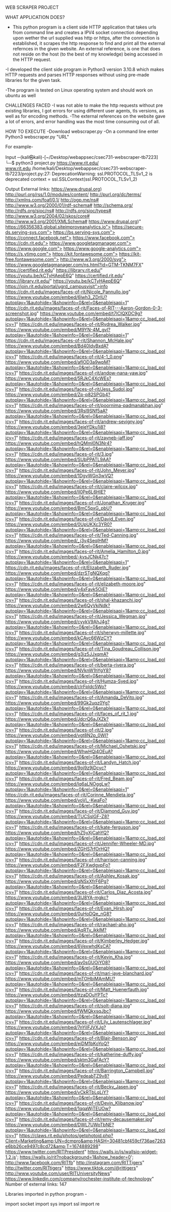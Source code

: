 WEB SCRAPER PROJECT

WHAT APPLICATION DOES?
- This python program is a client side HTTP application that takes urls from command line and creates a IPV4 socket connection depending upon wether the url supplied was http or https, 
after the connection is established, it scrapes the http response to find and print all the external refernces in the given website. An external reference, is one that 
does not reside on the host (to the best of my knowledge) being accessed in the HTTP request.

-I developed the client side program in Python3 version 3.10.8 which makes HTTP requests and parses HTTP responses without using pre-made libraries for the given task. 

-The program is tested on Linux operating system and should work on ubuntu as well

CHALLENGES FACED
-I was not able to make the http requests without pre existing libraries, I got errors for using different user agents, tls versions, as well as for encoding methods.
-The external references on the website gave a lot of errors, and error handling was the most time consuming out of all.

HOW TO EXECUTE
-Download webscraper.py 
-On a command line enter
  Python3 webscraper.py "URL" 

For example-



Input
─(kali㉿kali)-[~/Desktop/webappsec/csec731-webscraper-tb7223]
└─$ python3 project.py https://www.rit.edu/  
www.rit.edu
/home/kali/Desktop/webappsec/csec731-webscraper-tb7223/project.py:27: DeprecationWarning: ssl.PROTOCOL_TLSv1_2 is deprecated
  context = ssl.SSLContext(ssl.PROTOCOL_TLSv1_2)

Output
External links:
https://www.drupal.org)
http://purl.org/rss/1.0/modules/content/
http://purl.org/dc/terms/
http://xmlns.com/foaf/0.1/
http://ogp.me/ns#
http://www.w3.org/2000/01/rdf-schema#
http://schema.org/
http://rdfs.org/sioc/ns#
http://rdfs.org/sioc/types#
http://www.w3.org/2004/02/skos/core#
http://www.w3.org/2001/XMLSchema#
https://www.drupal.org)"
https://66356383.global.siteimproveanalytics.io">
https://secure-ds.serving-sys.com">
https://bs.serving-sys.com">
https://connect.facebook.net">
https://www.facebook.com">
https://cdn.rit.edu">
https://www.googletagmanager.com">
https://www.google.com">
https://www.google-analytics.com">
https://s.ytimg.com">
https://kit.fontawesome.com">
https://kit-free.fontawesome.com">
http://www.w3.org/2000/svg">
https://www.googletagmanager.com/ns.html?id=GTM-TKNM7FX"
https://certified.rit.edu"
https://library.rit.edu/"
https://youtu.be/kCTyHAepE6Q"
https://certified.rit.edu"
https://library.rit.edu/"
https://youtu.be/kCTyHAepE6Q"
https://join.rit.edu/portal/ugrd_campusvisit">info
https://cdn.rit.edu/images/faces-of-rit/Nicole_Pannullo.jpg"
https://www.youtube.com/embed/6lwh3_ZDrIU?autoplay=1&autohide=1&showinfo=0&rel=0&enablejsapi=1"
https://cdn.rit.edu/images/faces-of-rit/Faces-of-RIT---Aaron-Gordon-0-3-screenshot.jpg"
https://www.youtube.com/embed/t7lCIQXDC9g?autoplay=1&autohide=1&showinfo=0&rel=0&enablejsapi=1&amp;cc_load_policy=1"
https://cdn.rit.edu/images/faces-of-rit/Rydrea_Walker.jpg"
https://www.youtube.com/embed/M9YN-4M_gvI?autoplay=1&autohide=1&showinfo=0&rel=0&enablejsapi=1"
https://cdn.rit.edu/images/faces-of-rit/Shannon_McHale.jpg"
https://www.youtube.com/embed/Bd40IdvBxdA?autoplay=1&autohide=1&showinfo=0&rel=0&enablejsapi=1&amp;cc_load_policy=1"
https://cdn.rit.edu/images/faces-of-rit/4-1_0.png"
https://www.youtube.com/embed/afIOD3a9wpM?autoplay=1&autohide=1&showinfo=0&rel=0&enablejsapi=1&amp;cc_load_policy=1"
https://cdn.rit.edu/images/faces-of-rit/andow-nana-yaw.jpg"
https://www.youtube.com/embed/5RJkC4XcWEs?autoplay=1&autohide=1&showinfo=0&rel=0&enablejsapi=1&amp;cc_load_policy=1"
https://cdn.rit.edu/images/faces-of-rit/Jess_Sudol.jpg"
https://www.youtube.com/embed/Zp-p82SPGb4?autoplay=1&autohide=1&showinfo=0&rel=0&enablejsapi=1&amp;cc_load_policy=1"
https://cdn.rit.edu/images/faces-of-rit/poornima-padmanabhan.jpg"
https://www.youtube.com/embed/3Rsl9SNf5aA?autoplay=1&autohide=1&showinfo=0&rel=0&enablejsapi=1&amp;cc_load_policy=1"
https://cdn.rit.edu/images/faces-of-rit/andrew-sevigny.jpg"
https://www.youtube.com/embed/3eieYDku1i8?autoplay=1&autohide=1&showinfo=0&rel=0&enablejsapi=1&amp;cc_load_policy=1"
https://cdn.rit.edu/images/faces-of-rit/zayneb-jaff.jpg"
https://www.youtube.com/embed/hQMml0N3Nr4?autoplay=1&autohide=1&showinfo=0&rel=0&enablejsapi=1&amp;cc_load_policy=1"
https://cdn.rit.edu/images/faces-of-rit/3.jpg"
https://www.youtube.com/embed/SUbPPATL9AA?autoplay=1&autohide=1&showinfo=0&rel=0&enablejsapi=1&amp;cc_load_policy=1"
https://cdn.rit.edu/images/faces-of-rit/John_Meyer.jpg"
https://www.youtube.com/embed/1DgvWGn3wVQ?autoplay=1&autohide=1&showinfo=0&rel=0&enablejsapi=1&amp;cc_load_policy=1"
https://cdn.rit.edu/images/faces-of-rit/claire-wilcox.jpg"
https://www.youtube.com/embed/lI0Pe6L6HIE?autoplay=1&autohide=1&showinfo=0&rel=0&enablejsapi=1&amp;cc_load_policy=1"
https://cdn.rit.edu/images/faces-of-rit/Jonathan_Kruger.jpg"
https://www.youtube.com/embed/BmC5pxG_pbU?autoplay=1&autohide=1&showinfo=0&rel=0&enablejsapi=1&amp;cc_load_policy=1"
https://cdn.rit.edu/images/faces-of-rit/David_Even.jpg"
https://www.youtube.com/embed/0UpUKXc3YR0?autoplay=1&autohide=1&showinfo=0&rel=0&enablejsapi=1&amp;cc_load_policy=1"
https://cdn.rit.edu/images/faces-of-rit/Ted-Canning.jpg"
https://www.youtube.com/embed/_j3y4SeqlHM?autoplay=1&autohide=1&showinfo=0&rel=0&enablejsapi=1&amp;cc_load_policy=1"
https://cdn.rit.edu/images/faces-of-rit/Amelia_Hamilton_0.jpg"
https://www.youtube.com/embed/-kvsJCNk47c?autoplay=1&autohide=1&showinfo=0&rel=0&enablejsapi=1"
https://cdn.rit.edu/images/faces-of-rit/Elizabeth_Ruder.jpg"
https://www.youtube.com/embed/dzrSTgNQXqg?autoplay=1&autohide=1&showinfo=0&rel=0&enablejsapi=1&amp;cc_load_policy=1"
https://cdn.rit.edu/images/faces-of-rit/elizabeth-moore.jpg"
https://www.youtube.com/embed/y4xFavk5OiE?autoplay=1&autohide=1&showinfo=0&rel=0&enablejsapi=1&amp;cc_load_policy=1"
https://cdn.rit.edu/images/faces-of-rit/shal-khazanchi.jpg"
https://www.youtube.com/embed/2w6QyVkiNdk?autoplay=1&autohide=1&showinfo=0&rel=0&enablejsapi=1&amp;cc_load_policy=1"
https://cdn.rit.edu/images/faces-of-rit/Jessica_Wegman.jpg"
https://www.youtube.com/embed/cyykV9AhJ4g?autoplay=1&autohide=1&showinfo=0&rel=0&enablejsapi=1&amp;cc_load_policy=1"
https://cdn.rit.edu/images/faces-of-rit/sherwyn-millette.jpg"
https://www.youtube.com/embed/kCAvc66WzCY?autoplay=1&autohide=1&showinfo=0&rel=0&enablejsapi=1&amp;cc_load_policy=1"
https://cdn.rit.edu/images/faces-of-rit/Tina_Goudreau_Collison.jpg"
https://www.youtube.com/embed/g3iz5JJxqmA?autoplay=1&autohide=1&showinfo=0&rel=0&enablejsapi=1&amp;cc_load_policy=1"
https://cdn.rit.edu/images/faces-of-rit/berta-rivera.jpg"
https://www.youtube.com/embed/NVknW1hYgY8?autoplay=1&autohide=1&showinfo=0&rel=0&enablejsapi=1&amp;cc_load_policy=1"
https://cdn.rit.edu/images/faces-of-rit/Humza-Syed.jpg"
https://www.youtube.com/embed/clrFpldc5Wo?autoplay=1&autohide=1&showinfo=0&rel=0&enablejsapi=1&amp;cc_load_policy=1"
https://cdn.rit.edu/images/faces-of-rit/Amanda_DeVito.jpg"
https://www.youtube.com/embed/99Gk2uqz0Yg?autoplay=1&autohide=1&showinfo=0&rel=0&enablejsapi=1&amp;cc_load_policy=1"
https://cdn.rit.edu/images/faces-of-rit/faces_of_rit_1.jpg"
https://www.youtube.com/embed/JdcrQ6aJXZk?autoplay=1&autohide=1&showinfo=0&rel=0&enablejsapi=1&amp;cc_load_policy=1"
https://cdn.rit.edu/images/faces-of-rit/2.jpg"
https://www.youtube.com/embed/vgt8N2p_0WI?autoplay=1&autohide=1&showinfo=0&rel=0&enablejsapi=1&amp;cc_load_policy=1"
https://cdn.rit.edu/images/faces-of-rit/Michael_Oshetski.jpg"
https://www.youtube.com/embed/WhwHQi4OEuA?autoplay=1&autohide=1&showinfo=0&rel=0&enablejsapi=1&amp;cc_load_policy=1"
https://cdn.rit.edu/images/faces-of-rit/Landyn_Hatch.jpg"
https://www.youtube.com/embed/9oj9z9jDcyc?autoplay=1&autohide=1&showinfo=0&rel=0&enablejsapi=1&amp;cc_load_policy=1"
https://cdn.rit.edu/images/faces-of-rit/Fred_Beam.jpg"
https://www.youtube.com/embed/Iq6aLNOggLw?autoplay=1&autohide=1&showinfo=0&rel=0&enablejsapi=1"
https://cdn.rit.edu/images/faces-of-rit/Corinne_Mendieta.jpg"
https://www.youtube.com/embed/voVl_-KwaFo?autoplay=1&autohide=1&showinfo=0&rel=0&enablejsapi=1&amp;cc_load_policy=1"
https://cdn.rit.edu/images/faces-of-rit/Diamond_Guy.jpg"
https://www.youtube.com/embed/TUCSslGF-Z8?autoplay=1&autohide=1&showinfo=0&rel=0&enablejsapi=1&amp;cc_load_policy=1"
https://cdn.rit.edu/images/faces-of-rit/kate-ferguson.jpg"
https://www.youtube.com/embed/hZ5yXjCahYQ?autoplay=1&autohide=1&showinfo=0&rel=0&enablejsapi=1&amp;cc_load_policy=1"
https://cdn.rit.edu/images/faces-of-rit/Jennifer-Wheeler-MD.jpg"
https://www.youtube.com/embed/ZGHS7rfOrHQ?autoplay=1&autohide=1&showinfo=0&rel=0&enablejsapi=1&amp;cc_load_policy=1"
https://cdn.rit.edu/images/faces-of-rit/harrison-canning.jpg"
https://www.youtube.com/embed/F2FXwdgvpFo?autoplay=1&autohide=1&showinfo=0&rel=0&enablejsapi=1&amp;cc_load_policy=1"
https://cdn.rit.edu/images/faces-of-rit/Ashley_Kosak.jpg"
https://www.youtube.com/embed/qNSxXfrF6Pg?autoplay=1&autohide=1&showinfo=0&rel=0&enablejsapi=1&amp;cc_load_policy=1"
https://cdn.rit.edu/images/faces-of-rit/Carlos_Diaz_Acosta.jpg"
https://www.youtube.com/embed/3IJ8YA-mgkc?autoplay=1&autohide=1&showinfo=0&rel=0&enablejsapi=1&amp;cc_load_policy=1"
https://cdn.rit.edu/images/faces-of-rit/Evan_Hirsh.jpg"
https://www.youtube.com/embed/0uHoDQe_nG8?autoplay=1&autohide=1&showinfo=0&rel=0&enablejsapi=1&amp;cc_load_policy=1"
https://cdn.rit.edu/images/faces-of-rit/rachael-aho.jpg"
https://www.youtube.com/embed/AqRTv_ikklM?autoplay=1&autohide=1&showinfo=0&rel=0&enablejsapi=1&amp;cc_load_policy=1"
https://cdn.rit.edu/images/faces-of-rit/Kimberley_Hedger.jpg"
https://www.youtube.com/embed/6VexwhdKsCA?autoplay=1&autohide=1&showinfo=0&rel=0&enablejsapi=1&amp;cc_load_policy=1"
https://cdn.rit.edu/images/faces-of-rit/Kevin_Kha.jpg"
https://www.youtube.com/embed/av0sGUOiYO8?autoplay=1&autohide=1&showinfo=0&rel=0&enablejsapi=1&amp;cc_load_policy=1"
https://cdn.rit.edu/images/faces-of-rit/mari-jaye-blanchard.jpg"
https://www.youtube.com/embed/mTOHbiMAmMU?autoplay=1&autohide=1&showinfo=0&rel=0&enablejsapi=1&amp;cc_load_policy=1"
https://cdn.rit.edu/images/faces-of-rit/Matt_Huenerfauth.jpg"
https://www.youtube.com/embed/ttzaDOuYPTc?autoplay=1&autohide=1&showinfo=0&rel=0&enablejsapi=1&amp;cc_load_policy=1"
https://cdn.rit.edu/images/faces-of-rit/solt-diana.jpg"
https://www.youtube.com/embed/fWMQkxsqJbc?autoplay=1&autohide=1&showinfo=0&rel=0&enablejsapi=1&amp;cc_load_policy=1"
https://cdn.rit.edu/images/faces-of-rit/Lily_Lautenschlager.jpg"
https://www.youtube.com/embed/7nYiIFJVXJg?autoplay=1&autohide=1&showinfo=0&rel=0&enablejsapi=1&amp;cc_load_policy=1"
https://cdn.rit.edu/images/faces-of-rit/Blair-Benson.jpg"
https://www.youtube.com/embed/ejDM1bKoYoQ?autoplay=1&autohide=1&showinfo=0&rel=0&enablejsapi=1&amp;cc_load_policy=1"
https://cdn.rit.edu/images/faces-of-rit/katherine-duffy.jpg"
https://www.youtube.com/embed/sktm3GaFAcY?autoplay=1&autohide=1&showinfo=0&rel=0&enablejsapi=1&amp;cc_load_policy=1"
https://cdn.rit.edu/images/faces-of-rit/Barrington_Campbell.jpg"
https://www.youtube.com/embed/PedeabTZ9v8?autoplay=1&autohide=1&showinfo=0&rel=0&enablejsapi=1&amp;cc_load_policy=1"
https://cdn.rit.edu/images/faces-of-rit/Becky_Jasen.jpg"
https://www.youtube.com/embed/vCkRTbLqLiY?autoplay=1&autohide=1&showinfo=0&rel=0&enablejsapi=1&amp;cc_load_policy=1"
https://cdn.rit.edu/images/faces-of-rit/Devin_Klibanow.jpg"
https://www.youtube.com/embed/1qqaWjTEUOw?autoplay=1&autohide=1&showinfo=0&rel=0&enablejsapi=1&amp;cc_load_policy=1"
https://cdn.rit.edu/images/faces-of-rit/remy-decausemaker.jpg"
https://www.youtube.com/embed/DWL7UWoTbNE?autoplay=1&autohide=1&showinfo=0&rel=0&enablejsapi=1&amp;cc_load_policy=1"
https://claws.rit.edu/photos/getphotoid.php?Client=Marketing&amp;UN=dcmpro&amp;HASH=30481cbf459cf736ae7263e6bb26ce9497c8cd72&amp;T=1674889298"
https://www.twitter.com/RITPresident"
https://walls.io/js/wallsio-widget-1.2.js';
https://walls.io/rit?nobackground=1&show_header=0';
http://www.facebook.com/RITfb"
http://instagram.com/RITTigers"
http://twitter.com/RITtigers"
https://www.tiktok.com/@rittigers"
http://www.youtube.com/user/RITUniversityNews"
https://www.linkedin.com/company/rochester-institute-of-technology"
Number of external links:  147


Libraries imported in python program - 

import socket 
import sys
import ssl
import re
 
